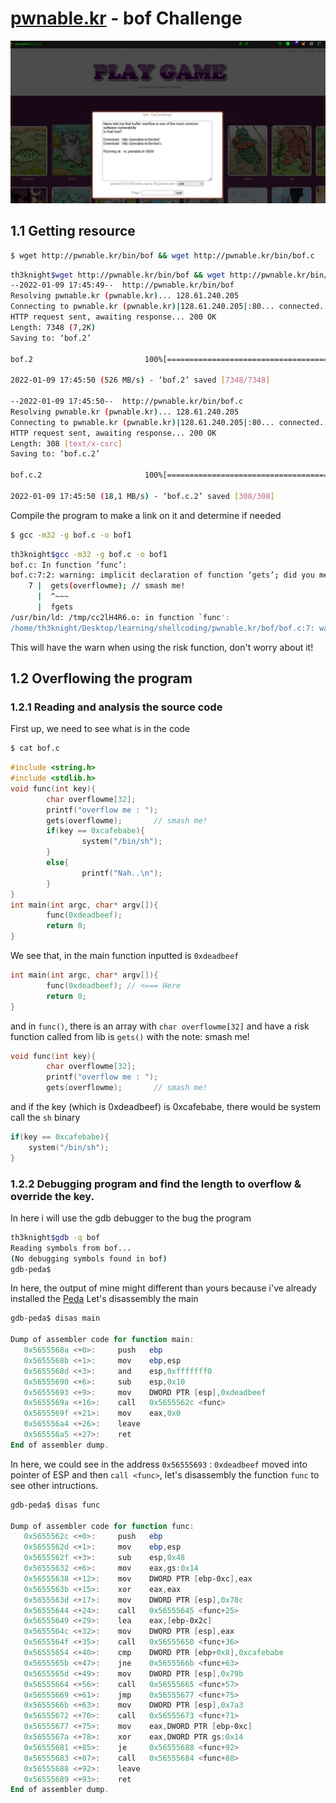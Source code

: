 # [pwnable.kr](http://pwnable.kr/play.php) - bof Challenge
![](pwnable.kr-website.png)
## 1.1 Getting resource
```sh
$ wget http://pwnable.kr/bin/bof && wget http://pwnable.kr/bin/bof.c
```
```bash
th3knight$wget http://pwnable.kr/bin/bof && wget http://pwnable.kr/bin/bof.c
--2022-01-09 17:45:49--  http://pwnable.kr/bin/bof
Resolving pwnable.kr (pwnable.kr)... 128.61.240.205
Connecting to pwnable.kr (pwnable.kr)|128.61.240.205|:80... connected.
HTTP request sent, awaiting response... 200 OK
Length: 7348 (7,2K)
Saving to: ‘bof.2’

bof.2                         100%[=================================================>]   7,18K  --.-KB/s    in 0s

2022-01-09 17:45:50 (526 MB/s) - ‘bof.2’ saved [7348/7348]

--2022-01-09 17:45:50--  http://pwnable.kr/bin/bof.c
Resolving pwnable.kr (pwnable.kr)... 128.61.240.205
Connecting to pwnable.kr (pwnable.kr)|128.61.240.205|:80... connected.
HTTP request sent, awaiting response... 200 OK
Length: 308 [text/x-csrc]
Saving to: ‘bof.c.2’

bof.c.2                       100%[=================================================>]     308  --.-KB/s    in 0s

2022-01-09 17:45:50 (18,1 MB/s) - ‘bof.c.2’ saved [308/308]
```
Compile the program to make a link on it and determine if needed
```sh
$ gcc -m32 -g bof.c -o bof1
```
```bash
th3knight$gcc -m32 -g bof.c -o bof1
bof.c: In function ‘func’:
bof.c:7:2: warning: implicit declaration of function ‘gets’; did you mean ‘fgets’? [-Wimplicit-function-declaration]
    7 |  gets(overflowme); // smash me!
      |  ^~~~
      |  fgets
/usr/bin/ld: /tmp/cc2lH4R6.o: in function `func':
/home/th3knight/Desktop/learning/shellcoding/pwnable.kr/bof/bof.c:7: warning: the `gets' function is dangerous and should not be used.
```
This will have the warn when using the risk function, don't worry about it!

## 1.2 Overflowing the program
### 1.2.1 Reading and analysis the source code
First up, we need to see what is in the code
```bash
$ cat bof.c
```
```c
#include <string.h>
#include <stdlib.h>
void func(int key){
        char overflowme[32];
        printf("overflow me : ");
        gets(overflowme);       // smash me!
        if(key == 0xcafebabe){
                system("/bin/sh");
        }
        else{
                printf("Nah..\n");
        }
}
int main(int argc, char* argv[]){
        func(0xdeadbeef);
        return 0;
}
```
We see that, in the main function inputted is `0xdeadbeef`
```c
int main(int argc, char* argv[]){
        func(0xdeadbeef); // <=== Here
        return 0;
}
```

and in `func()`, there is an array with `char overflowme[32]` and have a risk function called from lib is `gets()` with the note: smash me!
```c
void func(int key){
        char overflowme[32];
        printf("overflow me : ");
        gets(overflowme);       // smash me!
```
and if the key (which is 0xdeadbeef) is 0xcafebabe, there would be system call the `sh` binary
```c
if(key == 0xcafebabe){
	system("/bin/sh");
}
```
### 1.2.2 Debugging program and find the length to overflow & override the key.
In here i will use the gdb debugger to the bug the program
```bash
th3knight$gdb -q bof
Reading symbols from bof...
(No debugging symbols found in bof)
gdb-peda$
```
In here, the output of mine might different than yours because i've already installed the [Peda](https://github.com/longld/peda)
Let's disassembly the main
```powershell
gdb-peda$ disas main

Dump of assembler code for function main:
   0x5655568a <+0>:     push   ebp
   0x5655568b <+1>:     mov    ebp,esp
   0x5655568d <+3>:     and    esp,0xfffffff0
   0x56555690 <+6>:     sub    esp,0x10
   0x56555693 <+9>:     mov    DWORD PTR [esp],0xdeadbeef
   0x5655569a <+16>:    call   0x5655562c <func>
   0x5655569f <+21>:    mov    eax,0x0
   0x565556a4 <+26>:    leave
   0x565556a5 <+27>:    ret
End of assembler dump.
```
In here, we could see in the address `0x56555693` : `0xdeadbeef` moved into pointer of ESP and then `call <func>`, let's disassembly the function `func` to see other intructions.
```powershell
gdb-peda$ disas func

Dump of assembler code for function func:
   0x5655562c <+0>:     push   ebp
   0x5655562d <+1>:     mov    ebp,esp
   0x5655562f <+3>:     sub    esp,0x48
   0x56555632 <+6>:     mov    eax,gs:0x14
   0x56555638 <+12>:    mov    DWORD PTR [ebp-0xc],eax
   0x5655563b <+15>:    xor    eax,eax
   0x5655563d <+17>:    mov    DWORD PTR [esp],0x78c
   0x56555644 <+24>:    call   0x56555645 <func+25>
   0x56555649 <+29>:    lea    eax,[ebp-0x2c]
   0x5655564c <+32>:    mov    DWORD PTR [esp],eax
   0x5655564f <+35>:    call   0x56555650 <func+36>
   0x56555654 <+40>:    cmp    DWORD PTR [ebp+0x8],0xcafebabe
   0x5655565b <+47>:    jne    0x5655566b <func+63>
   0x5655565d <+49>:    mov    DWORD PTR [esp],0x79b
   0x56555664 <+56>:    call   0x56555665 <func+57>
   0x56555669 <+61>:    jmp    0x56555677 <func+75>
   0x5655566b <+63>:    mov    DWORD PTR [esp],0x7a3
   0x56555672 <+70>:    call   0x56555673 <func+71>
   0x56555677 <+75>:    mov    eax,DWORD PTR [ebp-0xc]
   0x5655567a <+78>:    xor    eax,DWORD PTR gs:0x14
   0x56555681 <+85>:    je     0x56555688 <func+92>
   0x56555683 <+87>:    call   0x56555684 <func+88>
   0x56555688 <+92>:    leave
   0x56555689 <+93>:    ret
End of assembler dump.
```
